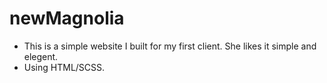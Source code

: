 # newMagnolia
- This is a simple website I built for my first client. She likes it simple and elegent. 
- Using HTML/SCSS.
